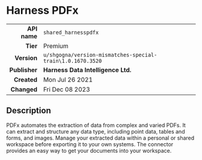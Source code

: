 # Harness PDFx
| | |
|-:|-|
|**API name**|`shared_harnesspdfx`|
|**Tier**|Premium|
|**Version**|`u/shgogna/version-mismatches-special-train\1.0.1670.3520`|
|**Publisher**|**Harness Data Intelligence Ltd.**|
|**Created**|Mon Jul 26 2021|
|**Changed**|Fri Dec 08 2023|

## Description
PDFx automates the extraction of data from complex and varied PDFs. It can extract and structure any data type, including point data, tables and forms, and images. Manage your extracted data within a personal or shared workspace before exporting it to your own systems. The connector provides an easy way to get your documents into your workspace.
